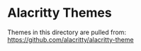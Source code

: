 # Alacritty Themes

Themes in this directory are pulled from: https://github.com/alacritty/alacritty-theme
